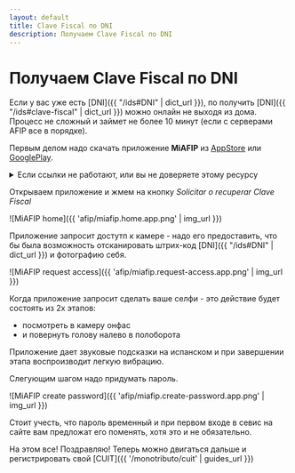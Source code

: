 ```yaml
---
layout: default
title: Clave Fiscal по DNI
description: Получаем Clave Fiscal по DNI
---
```

# Получаем Clave Fiscal по DNI

Если у вас уже есть [DNI]({{ "/ids#DNI" | dict_url }}), по получить [DNI]({{ "/ids#clave-fiscal" | dict_url }}) можно онлайн не выходя из дома. Процесс не сложный и займет не более 10 минут (если с серверами AFIP все в порядке).

Первым делом надо скачать приложение __MiAFIP__ из [AppStore](https://itunes.apple.com/us/app/mi-afip/id1237748064?mt=8) или [GooglePlay](https://play.google.com/store/apps/details?id=ar.gob.afip.mobile.android.contribuyentes.mi_afip&hl=es).

<details>
  <summary>Если ссылки не работают, или вы не доверяете этому ресурсу</summary>
  
  - Приложение можно найти восполязвавшись поском маректплейса, набрав название __MiAFIP__.
  - Перейдя по соответсвующей ссылке на странице налоговой [прямая ссылка](https://www.afip.gob.ar/celular/apps/mi-afip.asp)


  Или найти эту информацию самостоятельно на [сайте AFIP](https://www.afip.gob.ar/). Примерный путь:
  
  Micrositios 
  ![home]({{ 'afip/micrositios.home.png' | img_url }})
  
  AFIP en tu celular 
  ![home]({{ 'afip/micrositios.main.png' | img_url }})

  Mi AFIP
  ![home]({{ 'afip/miafip.micrositios.png' | img_url }})

  И вуаля - переходим по ссылке нашего маркетплейса, сканирует QR-код или сравниваем, что ссылки совпадают, с передставленными выше))
  ![home]({{ 'afip/miafip.micrositios.png' | img_url }})
  
  Если вдруг вы обнаружи, что ссылки выше на совпадают с сылками на сайте __AFIP__, то пожалуйсто - оповестите меня об этом исползуя [bot]() или заведя новую таску на [GitHub](), воспользовавшись [этой инструкцией]()
  
</details>

Открываем приложение и жмем на кнопку _Solicitar o recuperar Clave Fiscal_

![MiAFIP home]({{ 'afip/miafip.home.app.png' | img_url }})

Приложение запросит достутп к камере - надо его предоставить, что бы была возможность отсканировать штрих-код [DNI]({{ "/ids#DNI" | dict_url }}) и фотографию себя.

![MiAFIP request access]({{ 'afip/miafip.request-access.app.png' | img_url }})

Когда приложение запросит сделать ваше селфи - это действие будет состоять из 2х этапов:
- посмотреть в камеру онфас
- и повернуть голову налево в полоборота

Приложение дает звуковые подсказки на испанском и при завершении этапа воспроизводит легкую вибрацию.

Слегующим шагом надо придумать пароль. 

![MiAFIP create password]({{ 'afip/miafip.create-password.app.png' | img_url }})

Стоит учесть, что пароль временный и при первом входе в севис на сайте вам предложат его поменять, хотя это и не обязательно.

На этом все! Поздравляю! Теперь можно двигаться дальше и регистрировать свой [CUIT]({{ '/monotributo/cuit' | guides_url }})
